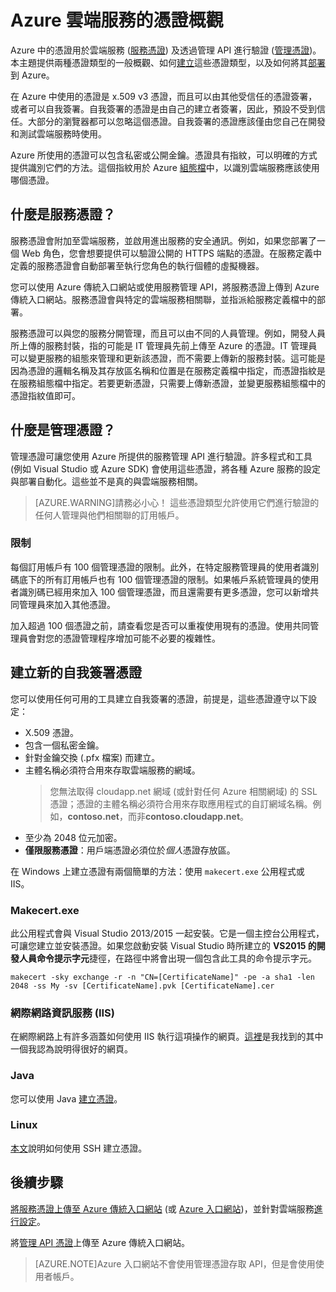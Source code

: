 <properties 
	pageTitle="雲端服務和管理憑證 | Microsoft Azure" 
	description="了解如何建立憑證並搭配 Microsoft Azure 使用" 
	services="cloud-services" 
	documentationCenter=".net" 
	authors="Thraka" 
	manager="timlt" 
	editor=""/>

<tags 
	ms.service="cloud-services" 
	ms.workload="tbd" 
	ms.tgt_pltfrm="na" 
	ms.devlang="na" 
	ms.topic="article" 
	ms.date="10/09/2015"
	ms.author="adegeo"/>

# Azure 雲端服務的憑證概觀
Azure 中的憑證用於雲端服務 ([服務憑證](#what-are-service-certificates)) 及透過管理 API 進行驗證 ([管理憑證](#what-are-management-certificates))。本主題提供兩種憑證類型的一般概觀、如何[建立](#create)這些憑證類型，以及如何將其[部署](#deploy)到 Azure。

在 Azure 中使用的憑證是 x.509 v3 憑證，而且可以由其他受信任的憑證簽署，或者可以自我簽署。自我簽署的憑證是由自己的建立者簽署，因此，預設不受到信任。大部分的瀏覽器都可以忽略這個憑證。自我簽署的憑證應該僅由您自己在開發和測試雲端服務時使用。

Azure 所使用的憑證可以包含私密或公開金鑰。憑證具有指紋，可以明確的方式提供識別它們的方法。這個指紋用於 Azure [組態檔](cloud-services-configure-ssl-certificate.md)中，以識別雲端服務應該使用哪個憑證。

## 什麼是服務憑證？
服務憑證會附加至雲端服務，並啟用進出服務的安全通訊。例如，如果您部署了一個 Web 角色，您會想要提供可以驗證公開的 HTTPS 端點的憑證。在服務定義中定義的服務憑證會自動部署至執行您角色的執行個體的虛擬機器。

您可以使用 Azure 傳統入口網站或使用服務管理 API，將服務憑證上傳到 Azure 傳統入口網站。服務憑證會與特定的雲端服務相關聯，並指派給服務定義檔中的部署。

服務憑證可以與您的服務分開管理，而且可以由不同的人員管理。例如，開發人員所上傳的服務封裝，指的可能是 IT 管理員先前上傳至 Azure 的憑證。IT 管理員可以變更服務的組態來管理和更新該憑證，而不需要上傳新的服務封裝。這可能是因為憑證的邏輯名稱及其存放區名稱和位置是在服務定義檔中指定，而憑證指紋是在服務組態檔中指定。若要更新憑證，只需要上傳新憑證，並變更服務組態檔中的憑證指紋值即可。

## 什麼是管理憑證？
管理憑證可讓您使用 Azure 所提供的服務管理 API 進行驗證。許多程式和工具 (例如 Visual Studio 或 Azure SDK) 會使用這些憑證，將各種 Azure 服務的設定與部署自動化。這些並不是真的與雲端服務相關。

>[AZURE.WARNING]請務必小心！ 這些憑證類型允許使用它們進行驗證的任何人管理與他們相關聯的訂用帳戶。

### 限制
每個訂用帳戶有 100 個管理憑證的限制。此外，在特定服務管理員的使用者識別碼底下的所有訂用帳戶也有 100 個管理憑證的限制。如果帳戶系統管理員的使用者識別碼已經用來加入 100 個管理憑證，而且還需要有更多憑證，您可以新增共同管理員來加入其他憑證。

加入超過 100 個憑證之前，請查看您是否可以重複使用現有的憑證。使用共同管理員會對您的憑證管理程序增加可能不必要的複雜性。


<a name="create"></a>
## 建立新的自我簽署憑證
您可以使用任何可用的工具建立自我簽署的憑證，前提是，這些憑證遵守以下設定：

* X.509 憑證。
* 包含一個私密金鑰。
* 針對金鑰交換 (.pfx 檔案) 而建立。
* 主體名稱必須符合用來存取雲端服務的網域。
    > 您無法取得 cloudapp.net 網域 (或針對任何 Azure 相關網域) 的 SSL 憑證；憑證的主體名稱必須符合用來存取應用程式的自訂網域名稱。例如，**contoso.net**，而非**contoso.cloudapp.net**。
* 至少為 2048 位元加密。
* **僅限服務憑證**：用戶端憑證必須位於*個人*憑證存放區。

在 Windows 上建立憑證有兩個簡單的方法：使用 `makecert.exe` 公用程式或 IIS。

### Makecert.exe

此公用程式會與 Visual Studio 2013/2015 一起安裝。它是一個主控台公用程式，可讓您建立並安裝憑證。如果您啟動安裝 Visual Studio 時所建立的 **VS2015 的開發人員命令提示字元**捷徑，在路徑中將會出現一個包含此工具的命令提示字元。

    makecert -sky exchange -r -n "CN=[CertificateName]" -pe -a sha1 -len 2048 -ss My -sv [CertificateName].pvk [CertificateName].cer


### 網際網路資訊服務 (IIS)

在網際網路上有許多涵蓋如何使用 IIS 執行這項操作的網頁。[這裡](https://www.sslshopper.com/article-how-to-create-a-self-signed-certificate-in-iis-7.html)是我找到的其中一個我認為說明得很好的網頁。

### Java
您可以使用 Java [建立憑證](../app-service-web/java-create-azure-website-using-java-sdk.md#create-a-certificate)。

### Linux
[本文](..\virtual-machines\virtual-machines-linux-use-ssh-key.md)說明如何使用 SSH 建立憑證。

## 後續步驟

[將服務憑證上傳至 Azure 傳統入口網站](cloud-services-configure-ssl-certificate.md) (或 [Azure 入口網站](cloud-services-configure-ssl-certificate-portal.md))，並針對雲端服務[進行設定](cloud-services-xml-certs.md)。

將[管理 API 憑證](../azure-api-management-certs.md)上傳至 Azure 傳統入口網站。

>[AZURE.NOTE]Azure 入口網站不會使用管理憑證存取 API，但是會使用使用者帳戶。

<!---HONumber=AcomDC_1203_2015-->